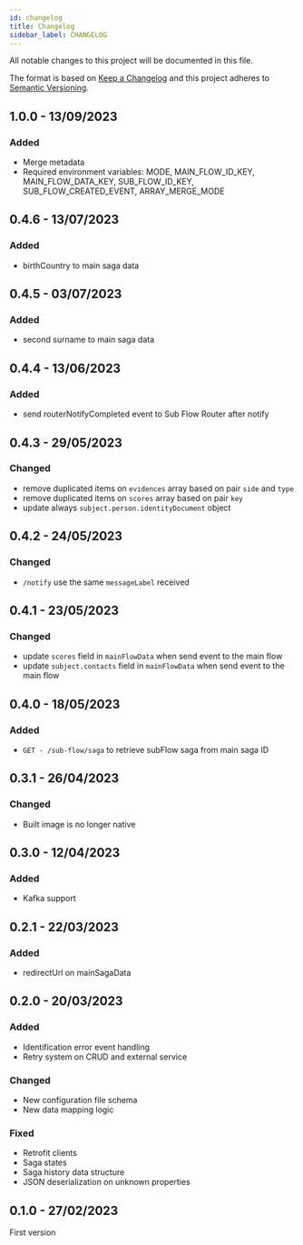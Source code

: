 ```yaml
---
id: changelog
title: Changelog
sidebar_label: CHANGELOG
---
```




All notable changes to this project will be documented in this file.

The format is based on [Keep a Changelog](http://keepachangelog.com/en/1.0.0/)
and this project adheres to [Semantic Versioning](http://semver.org/spec/v2.0.0.html).

## 1.0.0 - 13/09/2023

### Added
- Merge metadata
- Required environment variables: MODE, MAIN_FLOW_ID_KEY, MAIN_FLOW_DATA_KEY, SUB_FLOW_ID_KEY, SUB_FLOW_CREATED_EVENT, ARRAY_MERGE_MODE

## 0.4.6 - 13/07/2023

### Added

- birthCountry to main saga data

## 0.4.5 - 03/07/2023

### Added

- second surname to main saga data

## 0.4.4 - 13/06/2023

### Added

- send routerNotifyCompleted event to Sub Flow Router after notify

## 0.4.3 - 29/05/2023

### Changed

- remove duplicated items on `evidences` array based on pair `side` and `type`
- remove duplicated items on `scores` array based on pair `key`
- update always `subject.person.identityDocument` object

## 0.4.2 - 24/05/2023

### Changed

- `/notify` use the same `messageLabel` received


## 0.4.1 - 23/05/2023

### Changed

- update `scores` field in `mainFlowData` when send event to the main flow
- update `subject.contacts` field in `mainFlowData` when send event to the main flow

## 0.4.0 - 18/05/2023

### Added

- `GET - /sub-flow/saga` to retrieve subFlow saga from main saga ID

## 0.3.1 - 26/04/2023

### Changed

- Built image is no longer native

## 0.3.0 - 12/04/2023

### Added

- Kafka support

## 0.2.1 - 22/03/2023

### Added

- redirectUrl on mainSagaData

## 0.2.0 - 20/03/2023

### Added

- Identification error event handling
- Retry system on CRUD and external service
### Changed

- New configuration file schema
- New data mapping logic

### Fixed

- Retrofit clients
- Saga states
- Saga history data structure
- JSON deserialization on unknown properties

## 0.1.0 - 27/02/2023

First version

